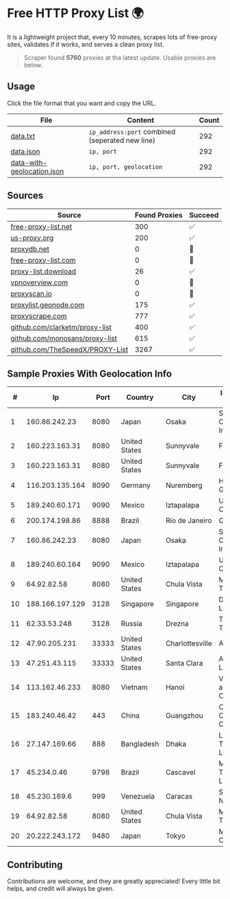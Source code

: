 
# Free HTTP Proxy List 🌍

It is a lightweight project that, every 10 minutes, scrapes lots of free-proxy sites, validates if it works, and serves a clean proxy list.


> Scraper found **5760** proxies at the latest update. Usable proxies are below.

## Usage

Click the file format that you want and copy the URL.


|File|Content|Count|
|----|-------|-----|
|[data.txt](https://raw.githubusercontent.com/themiralay/Proxy-List-World/master/data.txt)|`ip_address:port` combined (seperated new line)|292|
|[data.json](https://raw.githubusercontent.com/themiralay/Proxy-List-World/master/data.json)|`ip, port`|292|
|[data-with-geolocation.json](https://raw.githubusercontent.com/themiralay/Proxy-List-World/master/data-with-geolocation.json)|`ip, port, geolocation`|292|

## Sources

|Source|Found Proxies|Succeed|
|------|-------------|-------|
|[free-proxy-list.net](https://free-proxy-list.net)|300|✅|
|[us-proxy.org](https://www.us-proxy.org)|200|✅|
|[proxydb.net](http://proxydb.net)|0|🚫|
|[free-proxy-list.com](https://free-proxy-list.com/?page=&port=&type%5B%5D=http&type%5B%5D=https&up_time=0&search=Search)|0|🚫|
|[proxy-list.download](https://www.proxy-list.download/HTTP)|26|✅|
|[vpnoverview.com](https://vpnoverview.com/privacy/anonymous-browsing/free-proxy-servers)|0|🚫|
|[proxyscan.io](https://www.proxyscan.io)|0|🚫|
|[proxylist.geonode.com](https://proxylist.geonode.com/api/proxy-list?limit=300&page=1&sort_by=lastChecked&sort_type=desc&protocols=http,https)|175|✅|
|[proxyscrape.com](https://api.proxyscrape.com/v2/?request=displayproxies&protocol=http&timeout=10000&country=all&ssl=all&anonymity=all)|777|✅|
|[github.com/clarketm/proxy-list](https://raw.githubusercontent.com/clarketm/proxy-list/master/proxy-list-raw.txt)|400|✅|
|[github.com/monosans/proxy-list](https://raw.githubusercontent.com/monosans/proxy-list/main/proxies/http.txt)|615|✅|
|[github.com/TheSpeedX/PROXY-List](https://raw.githubusercontent.com/TheSpeedX/PROXY-List/master/http.txt)|3267|✅|


## Sample Proxies With Geolocation Info

|#|Ip|Port|Country|City|Internet Service Provider|
|-|--|----|-------|----|-------------------------|
|1|160.86.242.23|8080|Japan|Osaka|Sony Network Communications Inc|
|2|160.223.163.31|8080|United States|Sunnyvale|Fortinet Inc.|
|3|160.223.163.31|8080|United States|Sunnyvale|Fortinet Inc.|
|4|116.203.135.164|8090|Germany|Nuremberg|Hetzner Online GmbH|
|5|189.240.60.171|9090|Mexico|Iztapalapa|Uninet S.A. de C.V.|
|6|200.174.198.86|8888|Brazil|Rio de Janeiro|Claro S.A|
|7|160.86.242.23|8080|Japan|Osaka|Sony Network Communications Inc|
|8|189.240.60.164|9090|Mexico|Iztapalapa|Uninet S.A. de C.V.|
|9|64.92.82.58|8080|United States|Chula Vista|Momentum Telecom, Inc.|
|10|188.166.197.129|3128|Singapore|Singapore|DigitalOcean, LLC|
|11|62.33.53.248|3128|Russia|Drezna|TRANS-TELECOM|
|12|47.90.205.231|33333|United States|Charlottesville|Alibaba.com LLC|
|13|47.251.43.115|33333|United States|Santa Clara|Alibaba Cloud LLC|
|14|113.162.46.233|8080|Vietnam|Hanoi|VietNam Post and Telecom Corporation|
|15|183.240.46.42|443|China|Guangzhou|China Mobile Communications Corporation|
|16|27.147.169.66|888|Bangladesh|Dhaka|Link3 Technologies Limited|
|17|45.234.0.46|9798|Brazil|Cascavel|Mundial Telecomunicacao Ltda - ME|
|18|45.230.169.6|999|Venezuela|Caracas|Soluciones DCN Network C.A|
|19|64.92.82.58|8080|United States|Chula Vista|Momentum Telecom, Inc.|
|20|20.222.243.172|9480|Japan|Tokyo|Microsoft Corporation|



## Contributing

Contributions are welcome, and they are greatly appreciated! Every
little bit helps, and credit will always be given.

